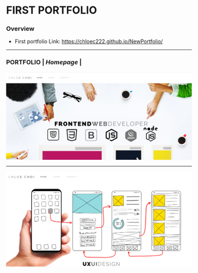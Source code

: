 # FIRST PORTFOLIO
### Overview
- First portfolio
Link: https://chloec222.github.io/NewPortfolio/

--------------------------------------------------------------------------------------------------------------------------------------

### PORTFOLIO | *Homepage* |
![Image of home](/assets/images/port1.png)

--------------------------------------------------------------------------------------------------------------------------------------

![Image of home](/assets/images/port2.png)
